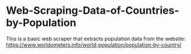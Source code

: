 # Web-Scraping-Data-of-Countries-by-Population

This is a basic web scraper that extracts population data from the website: https://www.worldometers.info/world-population/population-by-country/

